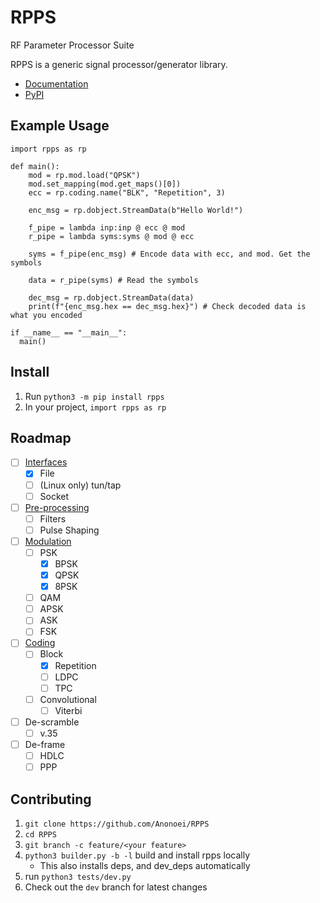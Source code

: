 # RPPS
 RF Parameter Processor Suite

RPPS is a generic signal processor/generator library.

 - [Documentation](https://anonoei.github.io/RPPS/)
 - [PyPI](https://pypi.org/project/rpps/)

## Example Usage
```
import rpps as rp

def main():
    mod = rp.mod.load("QPSK")
    mod.set_mapping(mod.get_maps()[0])
    ecc = rp.coding.name("BLK", "Repetition", 3)

    enc_msg = rp.dobject.StreamData(b"Hello World!")

    f_pipe = lambda inp:inp @ ecc @ mod
    r_pipe = lambda syms:syms @ mod @ ecc

    syms = f_pipe(enc_msg) # Encode data with ecc, and mod. Get the symbols

    data = r_pipe(syms) # Read the symbols

    dec_msg = rp.dobject.StreamData(data)
    print(f"{enc_msg.hex == dec_msg.hex}") # Check decoded data is what you encoded

if __name__ == "__main__":
  main()
```

## Install
1. Run `python3 -m pip install rpps`
2. In your project, `import rpps as rp`

## Roadmap
 - [ ] [Interfaces](https://github.com/Anonoei/RPPS/tree/main/src/rpps/inter)
   - [X] File
   - [ ] (Linux only) tun/tap
   - [ ] Socket
 - [ ] [Pre-processing](https://github.com/Anonoei/RPPS/tree/main/src/rpps/process)
   - [ ] Filters
   - [ ] Pulse Shaping
 - [ ] [Modulation](https://github.com/Anonoei/RPPS/tree/main/src/rpps/mod)
   - [ ] PSK
     - [X] BPSK
     - [X] QPSK
     - [X] 8PSK
   - [ ] QAM
   - [ ] APSK
   - [ ] ASK
   - [ ] FSK
 - [ ] [Coding](https://github.com/Anonoei/RPPS/tree/main/src/rpps/coding)
   - [ ] Block
     - [X] Repetition
     - [ ] LDPC
     - [ ] TPC
   - [ ] Convolutional
     - [ ] Viterbi
 - [ ] De-scramble
   - [ ] v.35
 - [ ] De-frame
   - [ ] HDLC
   - [ ] PPP

## Contributing
 1. `git clone https://github.com/Anonoei/RPPS`
 2. `cd RPPS`
 3. `git branch -c feature/<your feature>`
 4. `python3 builder.py -b -l` build and install rpps locally
    - This also installs deps, and dev_deps automatically
 5. run `python3 tests/dev.py`
 6. Check out the `dev` branch for latest changes
